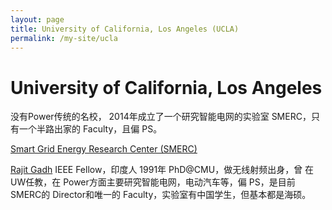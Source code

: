 ```yaml
---
layout: page
title: University of California, Los Angeles (UCLA)
permalink: /my-site/ucla
---
```

# University of California, Los Angeles

没有Power传统的名校， 2014年成立了一个研究智能电网的实验室 SMERC，只
有一个半路出家的 Faculty，且偏 PS。

[Smart Grid Energy Research Center (SMERC)](https://smartgrid.ucla.edu/index.htm)

[Rajit Gadh](https://smartgrid.ucla.edu/about_people_director.html) IEEE Fellow，印度人 1991年 PhD@CMU，做无线射频出身，曾
在 UW任教，在 Power方面主要研究智能电网，电动汽车等，偏 PS，是目前
SMERC的 Director和唯一的 Faculty，实验室有中国学生，但基本都是海硕。
